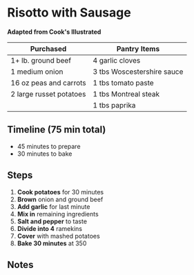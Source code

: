Risotto with Sausage
====================
**Adapted from Cook's Illustrated**

Purchased  | Pantry Items
-----------  | ------------
1+ lb. ground beef      | 4 garlic cloves
1 medium onion          | 3 tbs Woscestershire sauce
16 oz peas and carrots  | 1 tbs tomato paste
2 large russet potatoes | 1 tbs Montreal steak
                        | 1 tbs paprika


Timeline (75 min total)
-----------
* 45 minutes to prepare
* 30 minutes to bake




Steps
-----

1. **Cook potatoes** for 30 minutes
1. **Brown** onion and ground beef
2. **Add garlic** for last minute
2. **Mix in** remaining ingredients
3. **Salt and pepper** to taste
3. **Divide into 4** ramekins
4. **Cover** with mashed potatoes
5. **Bake 30 minutes** at 350



Notes
-----
